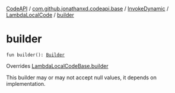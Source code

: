 [CodeAPI](../../../index.md) / [com.github.jonathanxd.codeapi.base](../../index.md) / [InvokeDynamic](../index.md) / [LambdaLocalCode](index.md) / [builder](.)

# builder

`fun builder(): `[`Builder`](-builder/index.md)

Overrides [LambdaLocalCodeBase.builder](../../-invoke-dynamic-base/-lambda-local-code-base/builder.md)

This builder may or may not accept null values, it depends on implementation.

